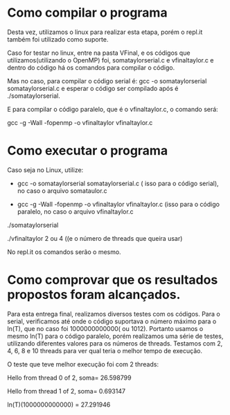 # Como compilar o programa 

Desta vez, utilizamos o linux para realizar esta etapa, porém o repl.it também foi utilizado como suporte.

Caso for testar no linux, entre na pasta VFinal, e os códigos que utilizamos(utilizando o OpenMP) foi, somataylorserial.c e vfinaltaylor.c e dentro do código há os comandos para compilar o código. 

Mas no caso, para compilar o código serial é: gcc -o somataylorserial somataylorserial.c e esperar o código ser compilado após é ./somataylorserial.

E para compilar o código paralelo, que é o vfinaltaylor.c, o comando será: 

gcc -g -Wall -fopenmp -o vfinaltaylor vfinaltaylor.c

# Como executar o programa 

Caso seja no Linux, utilize: 

   - gcc -o somataylorserial somataylorserial.c ( isso para o código serial), no caso o arquivo somataulor.c

   - gcc -g -Wall -fopenmp -o vfinaltaylor vfinaltaylor.c (isso para o código paralelo, no caso o arquivo vfinaltaylor.c


./somataylorserial 

./vfinaltaylor 2 ou 4 ((e o número de threads que queira usar)

No repl.it os comandos serão o mesmo. 

# Como comprovar que os resultados propostos foram alcançados.

Para esta entrega final, realizamos diversos testes com os códigos. Para o serial, verificamos até onde o código suportava o número máximo para o ln(T), que no caso foi 1000000000000( ou 1012). Portanto usamos o mesmo ln(T) para o código paralelo, porém realizamos uma série de testes, utilizando diferentes valores para os números de threads. Testamos com 2, 4, 6, 8 e 10 threads para ver qual teria o melhor tempo de execução. 

O teste que teve melhor execução foi com 2 threads: 

Hello from thread 0 of 2, soma= 26.598799

Hello from thread 1 of 2, soma= 0.693147

ln(T)(1000000000000) = 27.291946

